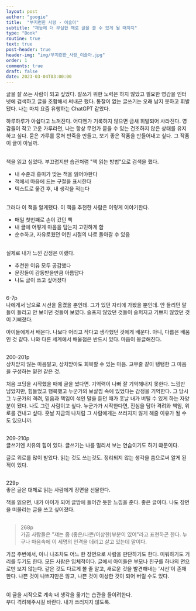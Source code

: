 ```yaml
---
layout: post
author: "googie"
title:  "부지런한 사랑 - 이슬아"
subtitle: "재능에 더 무심한 채로 글을 쓸 수 있게 될 때까지"
type: "Book"
routine: true
text: true
post-header: true
header-img: "img/부지런한_사랑_이슬아.jpg"
order: 1
comments: true
draft: false
date: 2023-03-04T03:00:00
---
```


글을 잘 쓰는 사람이 되고 싶었다.
잘쓰기 위한 노력은 하지 않았고 필요한 영감을 인터넷에 검색하고 글을 조합해서 써내곤 했다.
통찰이 없는 글쓰기는 오래 남지 못하고 휘발됐다. 나는 마치 요즘 유행하는 ChatGPT 같았다.

하루하루가 아쉽다고 느껴진다. 어디엔가 기록하지 않으면 금새 휘발되어 사라진다.
영감들이 작고 고운 가루라면, 나는 항상 무언가 묻을 수 있는 건조하지 않은 상태를 유지하고 싶다.
묻은 가루를 뭉쳐 반죽을 만들고, 보기 좋은 작품을 만들어내고 싶다. 그 작품이 글이 아닐까.
<br /><br />

책을 읽고 싶었다. 부끄럽지만 습관처럼 "책 읽는 방법"으로 검색을 했다.
- 내 수준과 흥미가 맞는 책을 읽어야한다
- 책에서 마음에 드는 구절을 표시한다
- 텍스트로 옮긴 후, 내 생각을 적는다
<br /><br />

그러다 이 책을 알게됐다. 이 책을 추천한 사람은 이렇게 이야기한다.
- 매일 첫번째로 손이 갔던 책
- 내 글에 어떻게 마음을 담는지 고민하게 함
- 순수하고, 자유로웠던 어린 시절의 나로 돌아갈 수 있음
<br /><br />

실제로 내가 느낀 감정은 이랬다.
- 추천한 이유 모두 공감했다
- 문장들이 감동받을만큼 아름답다
- 나도 글이 쓰고 싶어졌다
<br /><br />

>
6-7p <br />
나에게서 남으로 시선을 옮겼을 뿐인데. 그가 있던 자리에 가봤을 뿐인데. 안 들리던 말들이 들리고 안 보이던 것들이 보였다.
슬프지 않았던 것들이 슬퍼지고 기쁘지 않았던 것이 기뻐졌다.

아이들에게서 배운다. 나보다 어리고 작다고 생각했던 것에게 배운다. 아니, 다름은 배움인 것 같다.
나와 다른 세계에서 배울점은 반드시 있다. 마음이 몽글해진다.
<br /><br />

>
200-201p <br />
상처받지 않는 마음말고, 상처받아도 회복할 수 있는 마음. 고무줄 같이 탱탱한 그 마음을 구성하는 밑천 같은 것.

처음 코딩을 시작했을 때에 글을 썼다면. 기억력이 나빠 잘 기억해내지 못한다. 느낌만 남았지만, 힘들었고 행복했고 누군가의 보살핌 속에 있었다는 감정을 기억한다.
그 당시 그 누군가의 격려, 믿음과 책임이 섞인 말을 듣던 때가 훗날 내가 버틸 수 있게 하는 자양분이 됐다. 나도 그런 사람이고 싶다.
누군가가 시작한다면, 진심을 담아 격려와 책임, 위로를 건내고 싶다. 훗날 지금의 나처럼 그 사람에게는 쓰러지지 않게 해줄 이유가 될 수도 있으니까.
<br /><br />

>
209-210p <br />
글쓰기엔 치유의 힘이 있다. 글쓰기는 나를 멀리서 보는 연습이기도 하기 떄문이다.

글로 위로를 많이 받았다. 읽는 것도 쓰는것도.
정리되지 않는 생각을 씀으로써 알게 된 적이 있다.
<br /><br />

>
229p <br />
좋은 글은 대체로 읽는 사람에게 장면을 선물한다.

책을 읽으면, 내가 아이가 되어 글방에 들어간 듯한 느낌을 준다. 좋은 글이다.
나도 장면을 떠올리는 글을 쓰고 싶어졌다.
<br /><br />

>268p <br />
가끔 사람들은 "쟤는 좀 (좋은/나쁜/이상한)부분이 있어"라고 표현하곤 한다. 누구나 마음속에 이 세명의 인격을 데리고 살고 있는데 말이다.

가끔 주변에서, 아니 나조차도 어느 한 장면으로 사람을 판단하기도 한다. 미워하기도 거리를 두기도 한다.
모든 사람은 입체적이다. 글에서 아이들은 부모나 친구를 하나의 면으로만 보지 않는다.
같은 것도 다르게 볼 줄 알고, 새로운 것을 발견해내는 '시선'이 존재한다.
나쁜 것이 나쁘지만은 않고, 나쁜 것이 이상한 것이 되어 버릴 수도 있다.
<br /><br />


이 글을 시작으로 계속 내 생각을 옮기는 습관을 들이려한다.<br />
부디 격려해주시길 바란다. 내가 쓰러지지 않도록.












